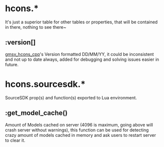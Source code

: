 # hcons.*
It's just a superior table for other tables or properties, that will be contained in there, nothing to see there~

## :version[]
[gmsv_hcons_cpp](https://github.com/shockpast/gmsv_hcons_cpp)'s Version formatted DD/MM/YY, it could be inconsistent and not up to date always, added for debugging and solving issues easier in future.

# hcons.sourcesdk.*
SourceSDK prop(s) and function(s) exported to Lua environment.

## :get_model_cache()
Amount of Models cached on server (4096 is maximum, going above will crash server without warnings), this function can be used for detecting crazy amount of models cached in memory and ask users to restart server to clear it.